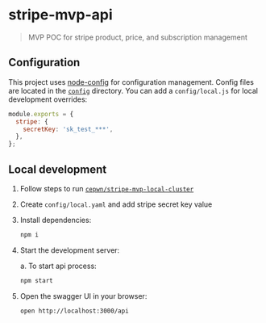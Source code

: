 # stripe-mvp-api

> MVP POC for stripe product, price, and subscription management

## Configuration

This project uses [node-config](https://github.com/lorenwest/node-config) for configuration management. Config files are located in the [`config`](./config) directory. You can add a `config/local.js` for local development overrides:

```js
module.exports = {
  stripe: {
    secretKey: 'sk_test_***',
  },
};
```

## Local development

1. Follow steps to run [`cepwn/stripe-mvp-local-cluster`](https://github.com/cepwn/stripe-mvp-local-cluster)

2. Create `config/local.yaml` and add stripe secret key value

3. Install dependencies:

   ```bash
   npm i
   ```

4. Start the development server:

   a. To start api process:

   ```bash
   npm start
   ```

5. Open the swagger UI in your browser:

   ```bash
   open http://localhost:3000/api
   ```
